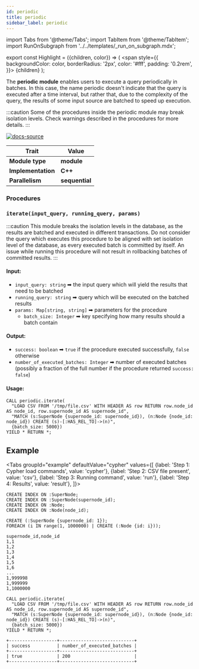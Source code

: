```yaml
---
id: periodic
title: periodic
sidebar_label: periodic
---
```


import Tabs from '@theme/Tabs';
import TabItem from '@theme/TabItem';
import RunOnSubgraph from '../../templates/_run_on_subgraph.mdx';

export const Highlight = ({children, color}) => (
<span
style={{
  backgroundColor: color,
  borderRadius: '2px',
  color: '#fff',
  padding: '0.2rem',
}}>
{children}
</span>
);

The **periodic module** enables users to execute a query periodically in batches. In this case, the name periodic doesn't indicate that the query is executed after a time interval, but rather that, due to the complexity of the query, the results of some input source are batched to speed up execution.

:::caution
Some of the procedures inside the periodic module may break isolation levels. Check warnings described in the procedures
for more details.
:::

[![docs-source](https://img.shields.io/badge/source-graph_util-FB6E00?logo=github&style=for-the-badge)](https://github.com/memgraph/mage/blob/cpp/graph_util_module)

| Trait               | Value                                                                                                     |
| ------------------- | --------------------------------------------------------------------------------------------------------- |
| **Module type**     | <Highlight color="#FB6E00">**module**</Highlight>                                                         |
| **Implementation**  | <Highlight color="#FB6E00">**C++**</Highlight>                                                           |
| **Parallelism**     | <Highlight color="#FB6E00">**sequential**</Highlight>                                                   |

### Procedures

### `iterate(input_query, running_query, params)`

:::caution
This module breaks the isolation levels in the database, as the results are batched and executed in different transactions. Do
not consider the query which executes this procedure to be aligned with set isolation level of the database, as every executed batch
is committed by itself. An issue while running this procedure will not result in rollbacking batches of committed results.
:::



#### Input:

- `input_query: string` ➡ the input query which will yield the results that need to be batched
- `running_query: string` ➡ query which will be executed on the batched results
- `params: Map[string, string]` ➡ parameters for the procedure
  - `batch_size: Integer` ➡ key specifying how many results should a batch contain


#### Output:

- `success: boolean` ➡ `true` if the procedure executed successfully, `false` otherwise
- `number_of_executed_batches: Integer` ➡ number of executed batches (possibly a fraction of the full number if the procedure returned `success: false`)

#### Usage:

```cypher
CALL periodic.iterate(
  "LOAD CSV FROM '/tmp/file.csv' WITH HEADER AS row RETURN row.node_id AS node_id, row.supernode_id AS supernode_id", 
  "MATCH (s:SuperNode {supernode_id: supernode_id}), (n:Node {node_id: node_id}) CREATE (s)-[:HAS_REL_TO]->(n)", 
  {batch_size: 5000}) 
YIELD * RETURN *;
```

## Example

<Tabs
groupId="example"
defaultValue="cypher"
values={[
{label: 'Step 1: Cypher load commands', value: 'cypher'},
{label: 'Step 2: CSV file present', value: 'csv'},
{label: 'Step 3: Running command', value: 'run'},
{label: 'Step 4: Results', value: 'result'},
]}>

<TabItem value="cypher">

```cypher
CREATE INDEX ON :SuperNode;
CREATE INDEX ON :SuperNode(supernode_id);
CREATE INDEX ON :Node;
CREATE INDEX ON :Node(node_id);

CREATE (:SuperNode {supernode_id: 1});
FOREACH (i IN range(1, 1000000) | CREATE (:Node {id: i}));
```

  </TabItem>
<TabItem value="csv">

```cypher
supernode_id,node_id
1,1
1,2
1,3
1,4
1,5
1,6
...
1,999998  
1,999999
1,1000000
```

  </TabItem>
  <TabItem value="run">

```cypher
CALL periodic.iterate(
  "LOAD CSV FROM '/tmp/file.csv' WITH HEADER AS row RETURN row.node_id AS node_id, row.supernode_id AS supernode_id", 
  "MATCH (s:SuperNode {supernode_id: supernode_id}), (n:Node {node_id: node_id}) CREATE (s)-[:HAS_REL_TO]->(n)", 
  {batch_size: 5000}) 
YIELD * RETURN *;
```

  </TabItem>
  <TabItem value="result">

```plaintext
+------------------+----------------------------+
| success          | number_of_executed_batches |
+------------------+----------------------------+
| true             | 200                        |
+------------------+----------------------------+

```

  </TabItem>
</Tabs>

